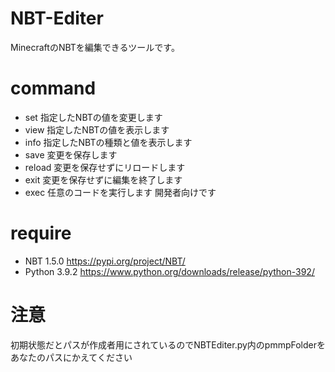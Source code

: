 # NBT-Editer
MinecraftのNBTを編集できるツールです。

# command

* set <keys> <value>
  指定したNBTの値を変更します
* view <keys>
  指定したNBTの値を表示します
* info <keys>
  指定したNBTの種類と値を表示します
* save
  変更を保存します
* reload
  変更を保存せずにリロードします
* exit
  変更を保存せずに編集を終了します
* exec
  任意のコードを実行します
  開発者向けです

# require
* NBT 1.5.0
  https://pypi.org/project/NBT/
* Python 3.9.2
  https://www.python.org/downloads/release/python-392/
  
# 注意
  初期状態だとパスが作成者用にされているのでNBTEditer.py内のpmmpFolderをあなたのパスにかえてください
